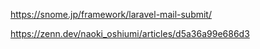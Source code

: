 https://snome.jp/framework/laravel-mail-submit/


https://zenn.dev/naoki_oshiumi/articles/d5a36a99e686d3


